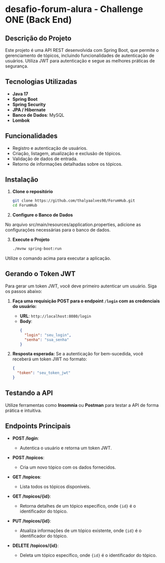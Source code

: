 # desafio-forum-alura - Challenge ONE (Back End)

##  Descrição do Projeto

Este projeto é uma API REST desenvolvida com Spring Boot, que permite o gerenciamento de tópicos, incluindo funcionalidades de autenticação de usuários. Utiliza JWT para autenticação e segue as melhores práticas de segurança.

##  Tecnologias Utilizadas

- **Java 17**
- **Spring Boot**
- **Spring Security**
- **JPA / Hibernate**
- **Banco de Dados**: MySQL
- **Lombok**

##  Funcionalidades

- Registro e autenticação de usuários.
- Criação, listagem, atualização e exclusão de tópicos.
- Validação de dados de entrada.
- Retorno de informações detalhadas sobre os tópicos.

##  Instalação

1. **Clone o repositório**

   ```bash
   git clone https://github.com/thalyaalves98/ForumHub.git
   cd ForumHub

2. **Configure o Banco de Dados**

No arquivo src/main/resources/application.properties, adicione as configurações necessárias para o banco de dados. 

3. **Execute o Projeto**

   ```bash
   ./mvnw spring-boot:run

Utilize o comando acima para executar a aplicação.

## Gerando o Token JWT

Para gerar um token JWT, você deve primeiro autenticar um usuário. Siga os passos abaixo:

1. **Faça uma requisição POST para o endpoint `/login` com as credenciais do usuário:**

   - **URL**: `http://localhost:8080/login`
   - **Body**:
     ```json
     {
       "login": "seu_login",
       "senha": "sua_senha"
     }
     ```

2. **Resposta esperada:**
   Se a autenticação for bem-sucedida, você receberá um token JWT no formato:

   ```json
   {
     "token": "seu_token_jwt"
   }

## Testando a API

Utilize ferramentas como **Insomnia** ou **Postman** para testar a API de forma prática e intuitiva.

## Endpoints Principais

- **POST /login**: 
  - Autentica o usuário e retorna um token JWT.

- **POST /topicos**: 
  - Cria um novo tópico com os dados fornecidos.

- **GET /topicos**: 
  - Lista todos os tópicos disponíveis.

- **GET /topicos/{id}**: 
  - Retorna detalhes de um tópico específico, onde `{id}` é o identificador do tópico.

- **PUT /topicos/{id}**: 
  - Atualiza informações de um tópico existente, onde `{id}` é o identificador do tópico.

- **DELETE /topicos/{id}**: 
  - Deleta um tópico específico, onde `{id}` é o identificador do tópico.
